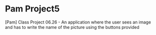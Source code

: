 # Pam Project5
[Pam] Class Project 06.26 - An application where the user sees an image and has to write the name of the picture using the buttons provided

